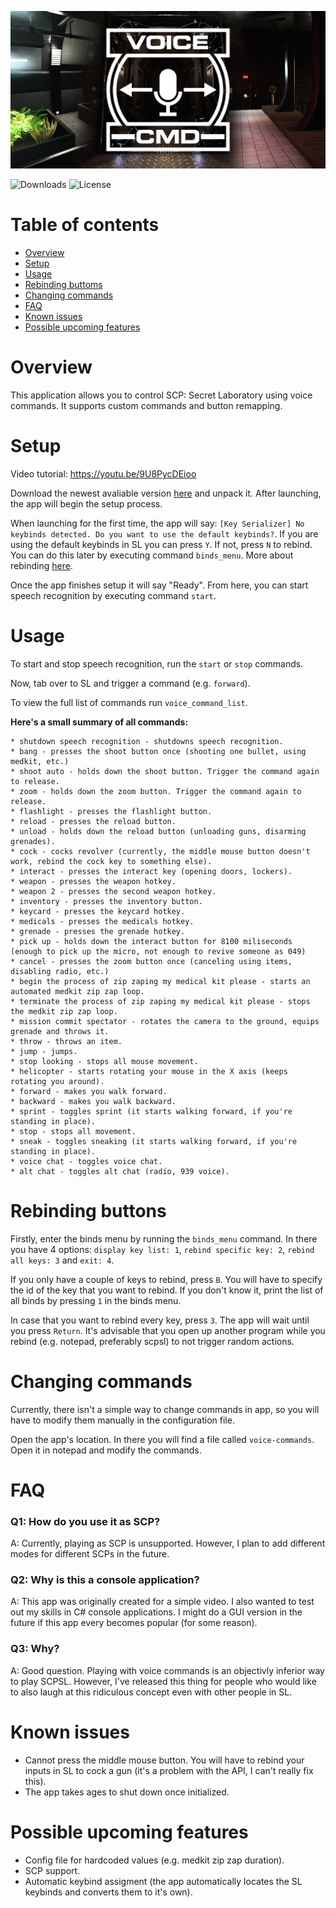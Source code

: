 ![SLVC banner](https://github.com/DockFrankenstein/SCPSL-voice/blob/main/.github/Images/SLVC%20banner.png)

![Downloads](https://img.shields.io/github/downloads/DockFrankenstein/SCPSL-voice/total?color=%23&label=Downloads&style=flat-square)
![License](https://img.shields.io/github/license/DockFrankenstein/SCPSL-voice?style=flat-square)

# Table of contents
* [Overview](#overview)
* [Setup](#setup)
* [Usage](#usage)
* [Rebinding buttoms](#rebinding-buttons)
* [Changing commands](#changing-commands)
* [FAQ](#faq)
* [Known issues](#known-issues)
* [Possible upcoming features](#possible-upcoming-features)

# Overview

This application allows you to control SCP: Secret Laboratory using voice commands. It supports custom commands and button remapping.

# Setup

Video tutorial: https://youtu.be/9U8PycDEioo

Download the newest avaliable version [here](/releases) and unpack it. After launching, the app will begin the setup process.

When launching for the first time, the app will say: `[Key Serializer] No keybinds detected. Do you want to use the default keybinds?`. If you are using the default keybinds in SL you can press `Y`. If not, press `N` to rebind. You can do this later by executing command `binds_menu`. More about rebinding [here](#rebinding-buttons).

Once the app finishes setup it will say "Ready". From here, you can start speech recognition by executing command `start`.

# Usage

To start and stop speech recognition, run the `start` or `stop` commands.

Now, tab over to SL and trigger a command (e.g. `forward`).

To view the full list of commands run `voice_command_list`.

**Here's a small summary of all commands:**

```
* shutdown speech recognition - shutdowns speech recognition.
* bang - presses the shoot button once (shooting one bullet, using medkit, etc.)
* shoot auto - holds down the shoot button. Trigger the command again to release.
* zoom - holds down the zoom button. Trigger the command again to release.
* flashlight - presses the flashlight button.
* reload - presses the reload button.
* unload - holds down the reload button (unloading guns, disarming grenades).
* cock - cocks revolver (currently, the middle mouse button doesn't work, rebind the cock key to something else).
* interact - presses the interact key (opening doors, lockers).
* weapon - presses the weapon hotkey.
* weapon 2 - presses the second weapon hotkey.
* inventory - presses the inventory button.
* keycard - presses the keycard hotkey.
* medicals - presses the medicals hotkey.
* grenade - presses the grenade hotkey.
* pick up - holds down the interact button for 8100 miliseconds (enough to pick up the micro, not enough to revive someone as 049)
* cancel - presses the zoom button once (canceling using items, disabling radio, etc.)
* begin the process of zip zaping my medical kit please - starts an automated medkit zip zap loop.
* terminate the process of zip zaping my medical kit please - stops the medkit zip zap loop.
* mission commit spectator - rotates the camera to the ground, equips grenade and throws it.
* throw - throws an item.
* jump - jumps.
* stop looking - stops all mouse movement.
* helicopter - starts rotating your mouse in the X axis (keeps rotating you around).
* forward - makes you walk forward.
* backward - makes you walk backward.
* sprint - toggles sprint (it starts walking forward, if you're standing in place).
* stop - stops all movement.
* sneak - toggles sneaking (it starts walking forward, if you're standing in place).
* voice chat - toggles voice chat.
* alt chat - toggles alt chat (radio, 939 voice).
```

# Rebinding buttons

Firstly, enter the binds menu by running the `binds_menu` command. In there you have 4 options: `display key list: 1`, `rebind specific key: 2`, `rebind all keys: 3` and `exit: 4`.

If you only have a couple of keys to rebind, press `B`. You will have to specify the id of the key that you want to rebind. If you don't know it, print the list of all binds by pressing `1` in the binds menu.

In case that you want to rebind every key, press `3`. The app will wait until you press `Return`. It's advisable that you open up another program while you rebind (e.g. notepad, preferably scpsl) to not trigger random actions.

# Changing commands

Currently, there isn't a simple way to change commands in app, so you will have to modify them manually in the configuration file.

Open the app's location. In there you will find a file called `voice-commands`. Open it in notepad and modify the commands.

# FAQ

### Q1: How do you use it as SCP?

A: Currently, playing as SCP is unsupported. However, I plan to add different modes for different SCPs in the future.

### Q2: Why is this a console application?

A: This app was originally created for a simple video. I also wanted to test out my skills in C# console applications. I might do a GUI version in the future if this app every becomes popular (for some reason).

### Q3: Why?

A: Good question. Playing with voice commands is an objectivly inferior way to play SCPSL. However, I've released this thing for people who would like to also laugh at this ridiculous concept even with other people in SL.

# Known issues

* Cannot press the middle mouse button. You will have to rebind your inputs in SL to cock a gun (it's a problem with the API, I can't really fix this).
* The app takes ages to shut down once initialized.

# Possible upcoming features

* Config file for hardcoded values (e.g. medkit zip zap duration).
* SCP support.
* Automatic keybind assigment (the app automatically locates the SL keybinds and converts them to it's own).
